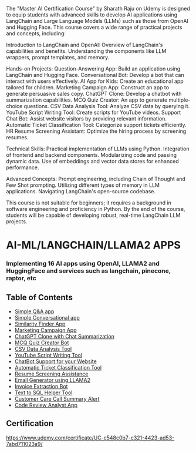 The "Master AI Certification Course" by Sharath Raju on Udemy is designed to equip students with advanced skills to develop AI applications using LangChain and Large Language Models (LLMs) such as those from OpenAI and Hugging Face. This course covers a wide range of practical projects and concepts, including:

Introduction to LangChain and OpenAI:
    Overview of LangChain's capabilities and benefits.
    Understanding the components like LLM wrappers, prompt templates, and memory.

Hands-on Projects:
    Question-Answering App: Build an application using LangChain and Hugging Face.
    Conversational Bot: Develop a bot that can interact with users effectively.
    AI App for Kids: Create an educational app tailored for children.
    Marketing Campaign App: Construct an app to generate persuasive sales copy.
    ChatGPT Clone: Develop a chatbot with summarization capabilities.
    MCQ Quiz Creator: An app to generate multiple-choice questions.
    CSV Data Analysis Tool: Analyze CSV data by querying it.
    YouTube Script Writing Tool: Create scripts for YouTube videos.
    Support Chat Bot: Assist website visitors by providing relevant information.
    Automatic Ticket Classification Tool: Categorize support tickets efficiently.
    HR Resume Screening Assistant: Optimize the hiring process by screening resumes.

Technical Skills:
    Practical implementation of LLMs using Python.
    Integration of frontend and backend components.
    Modularizing code and passing dynamic data.
    Use of embeddings and vector data stores for enhanced performance.

Advanced Concepts:
    Prompt engineering, including Chain of Thought and Few Shot prompting.
    Utilizing different types of memory in LLM applications.
    Navigating LangChain's open-source codebase.

This course is not suitable for beginners; it requires a background in software engineering and proficiency in Python. By the end of the course, students will be capable of developing robust, real-time LangChain LLM projects.

# AI-ML/LANGCHAIN/LLAMA2 APPS

### Implementing 16 AI apps using OpenAI, LLAMA2 and HuggingFace and services such as langchain, pinecone, raptor, etc

## Table of Contents

+ [Simple Q&A app](project1/README.md)
+ [Simple Conversational app](project2/README.md)
+ [Similarity Finder App](project3/README.md)
+ [Marketing Campaign App](project4/README.md)
+ [ChatGPT Clone with Chat Summarization](project5/README.md)
+ [MCQ Quiz Creator Bot](project6/README.md)
+ [CSV Data Analysis Tool](project7/README.md)
+ [YouTube Script Writing Tool](project8/README.md)
+ [ChatBot Support for your Website](project9/README.md)
+ [Automatic Ticket Classification Tool](project10/README.md)
+ [Resume Screening Assistance](project11/README.md)
+ [Email Generator using LLAMA2](project12/README.md)
+ [Invoice Extraction Bot](project13/README.md)
+ [Text to SQL Helper Tool](project14/README.md)
+ [Customer Care Call Summary Alert](project15/README.md)
+ [Code Review Analyst App](project16/README.md)

## Certification
<https://www.udemy.com/certificate/UC-c548c0b7-c321-4423-ad53-7abd711023a9/>
